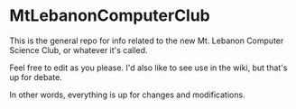 # MtLebanonComputerClub
This is the general repo for info related to the new Mt. Lebanon Computer Science Club, or whatever it's called.

Feel free to edit as you please. I'd also like to see use in the wiki, but that's up for debate.

In other words, everything is up for changes and modifications.
